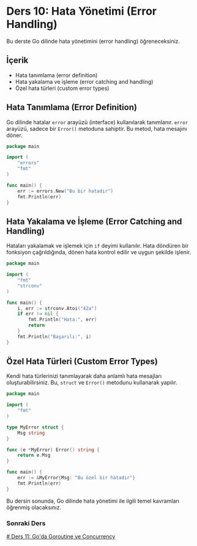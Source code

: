 # Ders 10: Hata Yönetimi (Error Handling)

Bu derste Go dilinde hata yönetimini (error handling) öğreneceksiniz.

## İçerik

- Hata tanımlama (error definition)
- Hata yakalama ve işleme (error catching and handling)
- Özel hata türleri (custom error types)

## Hata Tanımlama (Error Definition)

Go dilinde hatalar `error` arayüzü (interface) kullanılarak tanımlanır. `error` arayüzü, sadece bir `Error()` metoduna sahiptir. Bu metod, hata mesajını döner.

```go
package main

import (
    "errors"
    "fmt"
)

func main() {
    err := errors.New("Bu bir hatadır")
    fmt.Println(err)
}
```

## Hata Yakalama ve İşleme (Error Catching and Handling)

Hataları yakalamak ve işlemek için `if` deyimi kullanılır. Hata döndüren bir fonksiyon çağrıldığında, dönen hata kontrol edilir ve uygun şekilde işlenir.

```go
package main

import (
    "fmt"
    "strconv"
)

func main() {
    i, err := strconv.Atoi("42a")
    if err != nil {
        fmt.Println("Hata:", err)
        return
    }
    fmt.Println("Başarılı:", i)
}
```

## Özel Hata Türleri (Custom Error Types)

Kendi hata türlerinizi tanımlayarak daha anlamlı hata mesajları oluşturabilirsiniz. Bu, `struct` ve `Error()` metodunu kullanarak yapılır.

```go
package main

import (
    "fmt"
)

type MyError struct {
    Msg string
}

func (e *MyError) Error() string {
    return e.Msg
}

func main() {
    err := &MyError{Msg: "Bu özel bir hatadır"}
    fmt.Println(err)
}
```

Bu dersin sonunda, Go dilinde hata yönetimi ile ilgili temel kavramları öğrenmiş olacaksınız.

### Sonraki Ders

[# Ders 11: Go'da Goroutine ve Concurrency](../ders11/README.md)